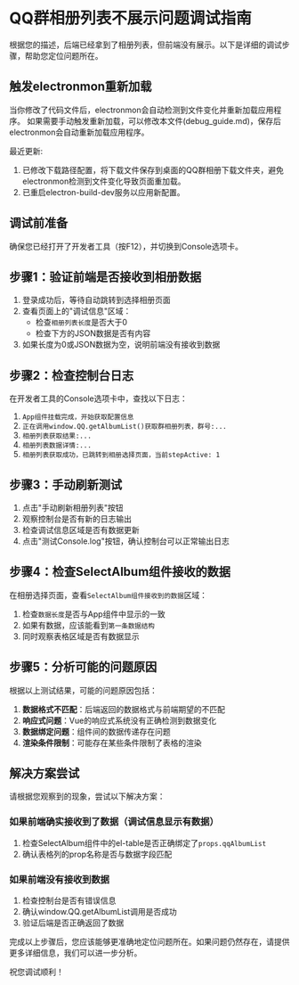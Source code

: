 # QQ群相册列表不展示问题调试指南

根据您的描述，后端已经拿到了相册列表，但前端没有展示。以下是详细的调试步骤，帮助您定位问题所在。

## 触发electronmon重新加载
当你修改了代码文件后，electronmon会自动检测到文件变化并重新加载应用程序。
如果需要手动触发重新加载，可以修改本文件(debug_guide.md)，保存后electronmon会自动重新加载应用程序。

最近更新: 
1. 已修改下载路径配置，将下载文件保存到桌面的QQ群相册下载文件夹，避免electronmon检测到文件变化导致页面重加载。
2. 已重启electron-build-dev服务以应用新配置。

## 调试前准备

确保您已经打开了开发者工具（按F12），并切换到Console选项卡。

## 步骤1：验证前端是否接收到相册数据

1. 登录成功后，等待自动跳转到选择相册页面
2. 查看页面上的"调试信息"区域：
   - 检查`相册列表长度`是否大于0
   - 检查下方的JSON数据是否有内容
3. 如果长度为0或JSON数据为空，说明前端没有接收到数据

## 步骤2：检查控制台日志

在开发者工具的Console选项卡中，查找以下日志：

1. `App组件挂载完成，开始获取配置信息`
2. `正在调用window.QQ.getAlbumList()获取群相册列表，群号:...`
3. `相册列表获取结果:...`
4. `相册列表数据详情:...`
5. `相册列表获取成功，已跳转到相册选择页面，当前stepActive: 1`

## 步骤3：手动刷新测试

1. 点击"手动刷新相册列表"按钮
2. 观察控制台是否有新的日志输出
3. 检查调试信息区域是否有数据更新
4. 点击"测试Console.log"按钮，确认控制台可以正常输出日志

## 步骤4：检查SelectAlbum组件接收的数据

在相册选择页面，查看`SelectAlbum组件接收到的数据`区域：

1. 检查`数据长度`是否与App组件中显示的一致
2. 如果有数据，应该能看到`第一条数据结构`
3. 同时观察表格区域是否有数据显示

## 步骤5：分析可能的问题原因

根据以上测试结果，可能的问题原因包括：

1. **数据格式不匹配**：后端返回的数据格式与前端期望的不匹配
2. **响应式问题**：Vue的响应式系统没有正确检测到数据变化
3. **数据绑定问题**：组件间的数据传递存在问题
4. **渲染条件限制**：可能存在某些条件限制了表格的渲染

## 解决方案尝试

请根据您观察到的现象，尝试以下解决方案：

### 如果前端确实接收到了数据（调试信息显示有数据）

1. 检查SelectAlbum组件中的el-table是否正确绑定了`props.qqAlbumList`
2. 确认表格列的prop名称是否与数据字段匹配

### 如果前端没有接收到数据

1. 检查控制台是否有错误信息
2. 确认window.QQ.getAlbumList调用是否成功
3. 验证后端是否正确返回了数据

完成以上步骤后，您应该能够更准确地定位问题所在。如果问题仍然存在，请提供更多详细信息，我们可以进一步分析。

祝您调试顺利！